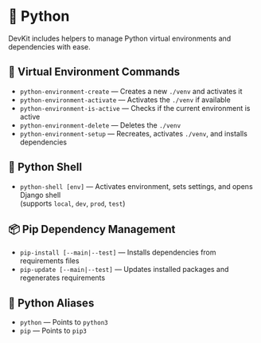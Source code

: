 # 🐍 Python

DevKit includes helpers to manage Python virtual environments and dependencies with ease.

## 🐍 Virtual Environment Commands

- `python-environment-create` — Creates a new `./venv` and activates it
- `python-environment-activate` — Activates the `./venv` if available
- `python-environment-is-active` — Checks if the current environment is active
- `python-environment-delete` — Deletes the `./venv`
- `python-environment-setup` — Recreates, activates `./venv`, and installs dependencies

## 🐚 Python Shell

- `python-shell [env]` — Activates environment, sets settings, and opens Django shell  
  (supports `local`, `dev`, `prod`, `test`)

## 📦 Pip Dependency Management

- `pip-install [--main|--test]` — Installs dependencies from requirements files
- `pip-update [--main|--test]` — Updates installed packages and regenerates requirements

## 🧩 Python Aliases

- `python` — Points to `python3`
- `pip` — Points to `pip3`
